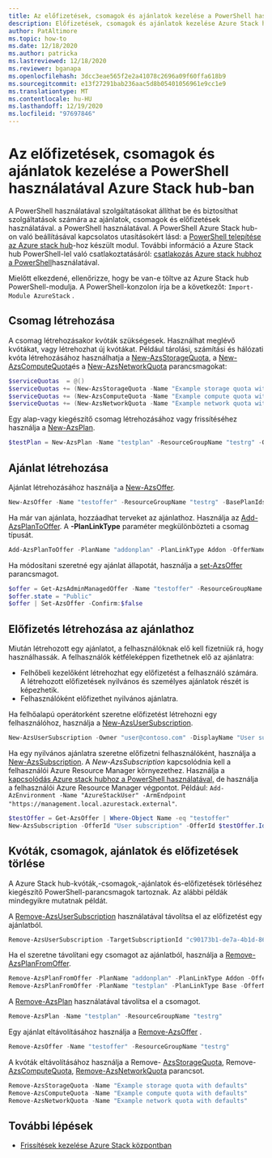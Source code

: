 ```yaml
---
title: Az előfizetések, csomagok és ajánlatok kezelése a PowerShell használatával Azure Stack hub-ban
description: Előfizetések, csomagok és ajánlatok kezelése Azure Stack hub PowerShell-lel.
author: PatAltimore
ms.topic: how-to
ms.date: 12/18/2020
ms.author: patricka
ms.lastreviewed: 12/18/2020
ms.reviewer: bganapa
ms.openlocfilehash: 3dcc3eae565f2e2a41078c2696a09f60ffa618b9
ms.sourcegitcommit: e13f27291bab236aac5d8b05401056961e9cc1e9
ms.translationtype: MT
ms.contentlocale: hu-HU
ms.lasthandoff: 12/19/2020
ms.locfileid: "97697846"
---
```

# <a name="use-powershell-to-manage-subscriptions-plans-and-offers-in-azure-stack-hub"></a>Az előfizetések, csomagok és ajánlatok kezelése a PowerShell használatával Azure Stack hub-ban

A PowerShell használatával szolgáltatásokat állíthat be és biztosíthat szolgáltatások számára az ajánlatok, csomagok és előfizetések használatával. a PowerShell használatával. A PowerShell Azure Stack hub-on való beállításával kapcsolatos utasításokért lásd: a [PowerShell telepítése az Azure stack hub](powershell-install-az-module.md)-hoz készült modul. További információ a Azure Stack hub PowerShell-lel való csatlakoztatásáról: [csatlakozás Azure stack hubhoz a PowerShell](azure-stack-powershell-configure-admin.md)használatával.

Mielőtt elkezdené, ellenőrizze, hogy be van-e töltve az Azure Stack hub PowerShell-modulja. A PowerShell-konzolon írja be a következőt: `Import-Module AzureStack` .

## <a name="create-a-plan"></a>Csomag létrehozása

A csomag létrehozásakor kvóták szükségesek. Használhat meglévő kvótákat, vagy létrehozhat új kvótákat. Például tárolási, számítási és hálózati kvóta létrehozásához használhatja a [New-AzsStorageQuota](/powershell/module/azs.storage.admin/new-azsstoragequota), a [New-AzsComputeQuota](/powershell/module/azs.compute.admin/new-azscomputequota)és a [New-AzsNetworkQuota](/powershell/module/azs.network.admin/new-azsnetworkquota) parancsmagokat:

```powershell
$serviceQuotas  = @()
$serviceQuotas += (New-AzsStorageQuota -Name "Example storage quota with defaults").Id
$serviceQuotas += (New-AzsComputeQuota -Name "Example compute quota with defaults").Id
$serviceQuotas += (New-AzsNetworkQuota -Name "Example network quota with defaults").Id
```

Egy alap-vagy kiegészítő csomag létrehozásához vagy frissítéséhez használja a [New-AzsPlan](/powershell/module/azs.subscriptions.admin/new-azsplan).

```powershell
$testPlan = New-AzsPlan -Name "testplan" -ResourceGroupName "testrg" -QuotaIds $serviceQuotas -Description "Test plan"
```

## <a name="create-an-offer"></a>Ajánlat létrehozása

Ajánlat létrehozásához használja a [New-AzsOffer](/powershell/module/azs.subscriptions.admin/new-azsoffer).

```powershell
New-AzsOffer -Name "testoffer" -ResourceGroupName "testrg" -BasePlanIds @($testPlan.Id)
```

Ha már van ajánlata, hozzáadhat terveket az ajánlathoz. Használja az [Add-AzsPlanToOffer](/powershell/module/azs.subscriptions.admin/add-azsplantooffer). A **-PlanLinkType** paraméter megkülönbözteti a csomag típusát.

```powershell
Add-AzsPlanToOffer -PlanName "addonplan" -PlanLinkType Addon -OfferName "testoffer" -ResourceGroupName "testrg" -MaxAcquisitionCount 18
```

Ha módosítani szeretné egy ajánlat állapotát, használja a [set-AzsOffer](/powershell/module/azs.subscriptions.admin/set-azsoffer) parancsmagot.

```powershell
$offer = Get-AzsAdminManagedOffer -Name "testoffer" -ResourceGroupName "testrg"
$offer.state = "Public"
$offer | Set-AzsOffer -Confirm:$false
```

## <a name="create-subscription-to-an-offer"></a>Előfizetés létrehozása az ajánlathoz

Miután létrehozott egy ajánlatot, a felhasználóknak elő kell fizetniük rá, hogy használhassák. A felhasználók kétféleképpen fizethetnek elő az ajánlatra:

* Felhőbeli kezelőként létrehozhat egy előfizetést a felhasználó számára. A létrehozott előfizetések nyilvános és személyes ajánlatok részét is képezhetik.
* Felhasználóként előfizethet nyilvános ajánlatra.

Ha felhőalapú operátorként szeretne előfizetést létrehozni egy felhasználóhoz, használja a [New-AzsUserSubscription](/powershell/module/azs.subscriptions.admin/new-azsusersubscription).

```powershell
New-AzsUserSubscription -Owner "user@contoso.com" -DisplayName "User subscription" -OfferId "/subscriptions/<Subscription ID>/resourceGroups/testrg/providers/Microsoft.Subscriptions.Admin/offers/testoffer"
```

Ha egy nyilvános ajánlatra szeretne előfizetni felhasználóként, használja a [New-AzsSubscription](/powershell/module/azs.subscriptions/new-azssubscription). A *New-AzsSubscription* kapcsolódnia kell a felhasználói Azure Resource Manager környezethez. Használja a [kapcsolódás Azure stack hubhoz a PowerShell használatával,](azure-stack-powershell-configure-admin.md) de használja a felhasználói Azure Resource Manager végpontot. Például: `Add-AzEnvironment -Name "AzureStackUser" -ArmEndpoint "https://management.local.azurestack.external"`.

```powershell
$testOffer = Get-AzsOffer | Where-Object Name -eq "testoffer"
New-AzsSubscription -OfferId "User subscription" -OfferId $testOffer.Id -DisplayName "My subscription"
```

## <a name="delete-quotas-plans-offers-and-subscriptions"></a>Kvóták, csomagok, ajánlatok és előfizetések törlése

A Azure Stack hub-kvóták,-csomagok,-ajánlatok és-előfizetések törléséhez kiegészítő PowerShell-parancsmagok tartoznak. Az alábbi példák mindegyikre mutatnak példát.

A [Remove-AzsUserSubscription](/powershell/module/azs.subscriptions.admin/remove-azsusersubscription) használatával távolítsa el az előfizetést egy ajánlatból.

```powershell
Remove-AzsUserSubscription -TargetSubscriptionId "c90173b1-de7a-4b1d-8600-b8325ca1eab1e"
```

Ha el szeretne távolítani egy csomagot az ajánlatból, használja a [Remove-AzsPlanFromOffer](/powershell/module/azs.subscriptions.admin/remove-azsplanfromoffer).

```powershell
Remove-AzsPlanFromOffer -PlanName "addonplan" -PlanLinkType Addon -OfferName "testoffer" -ResourceGroupName "testrg"
Remove-AzsPlanFromOffer -PlanName "testplan" -PlanLinkType Base -OfferName "testoffer" -ResourceGroupName "testrg"
```

A [Remove-AzsPlan](/powershell/module/azs.subscriptions.admin/remove-azsplan) használatával távolítsa el a csomagot.

```powershell
Remove-AzsPlan -Name "testplan" -ResourceGroupName "testrg"
```

Egy ajánlat eltávolításához használja a [Remove-AzsOffer](/powershell/module/azs.subscriptions.admin/remove-azsoffer) .

```powershell
Remove-AzsOffer -Name "testoffer" -ResourceGroupName "testrg"
```

A kvóták eltávolításához használja a Remove- [AzsStorageQuota](/powershell/module/azs.storage.admin/remove-azsstoragequota), Remove- [AzsComputeQuota](/powershell/module/azs.compute.admin/remove-azscomputequota), [Remove-AzsNetworkQuota](/powershell/module/azs.network.admin/remove-azsnetworkquota) parancsot.

```powershell
Remove-AzsStorageQuota -Name "Example storage quota with defaults"
Remove-AzsComputeQuota -Name "Example compute quota with defaults"
Remove-AzsNetworkQuota -Name "Example network quota with defaults"
```

## <a name="next-steps"></a>További lépések

- [Frissítések kezelése Azure Stack központban](./azure-stack-updates.md)
